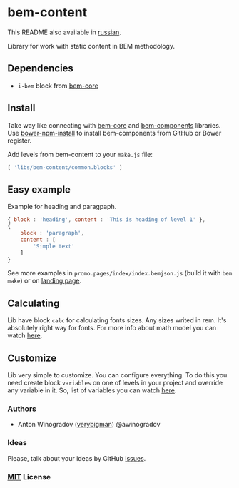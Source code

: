 # bem-content

This README also available in [russian](https://github.com/verybigman/bem-content/blob/master/README.ru.md).

Library for work with static content in BEM methodology.

## Dependencies

- `i-bem` block from [bem-core](https//github.com/bem/bem-core)

## Install

Take way like connecting with [bem-core](https//github.com/bem/bem-core)
and [bem-components](https//github.com/bem/bem-components) libraries.
Use [bower-npm-install](https://github.com/arikon/bower-npm-install) to install bem-components from GitHub or Bower register.

Add levels from bem-content to your `make.js` file:

``` javascript
[ 'libs/bem-content/common.blocks' ]
```
## Easy example

Example for heading and paragpaph.

``` javascript
{ block : 'heading', content : 'This is heading of level 1' },
{
    block : 'paragraph',
    content : [
        'Simple text'
    ]
}
```

See more examples in `promo.pages/index/index.bemjson.js` (build it with `bem make`) or on [landing page](http://verybigman.github.io/bem-content).

## Calculating

Lib have block `calc` for calculating fonts sizes. Any sizes writed in rem. It's absolutely right way for fonts. For more info about math model you can watch [here](https://github.com/verybigman/bem-content/blob/master/common.blocks/calc/calc.styl).

## Customize

Lib very simple to customize. You can configure everything. 
To do this you need create block `variables` on one of levels in your project and override any variable in it. So, list of variables you can watch [here](https://github.com/verybigman/bem-content/blob/master/common.blocks/variables/variables.styl).

### Authors

- Anton Winogradov ([verybigman](https://github.com/verybigman)) @awinogradov

### Ideas

Please, talk about your ideas by GitHub [issues](https://github.com/verybigman/bem-content/issues).

### [MIT](http://en.wikipedia.org/wiki/MIT_License) License
